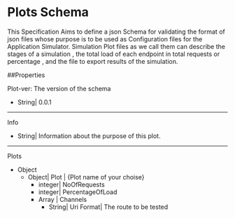 # Plots Schema

This Specification Aims to define a json Schema for validating the format 
of json files whose purpose is to be used as Configuration files for the 
Application Simulator. Simulation Plot files as we call them can describe 
the stages of a simulation , the total load of each endpoint in total requests
or percentage , and the file to export results of the simulation.

##Properties

Plot-ver: The version of the schema
- String| 0.0.1 
---
Info
- String| Information about the purpose of this plot.

---
Plots

+ Object
   - Object| Plot | {Plot name of your choise}
      + integer| NoOfRequests
      + integer| PercentageOfLoad
      + Array | Channels
        * String| Uri Format| The route to be tested
    

